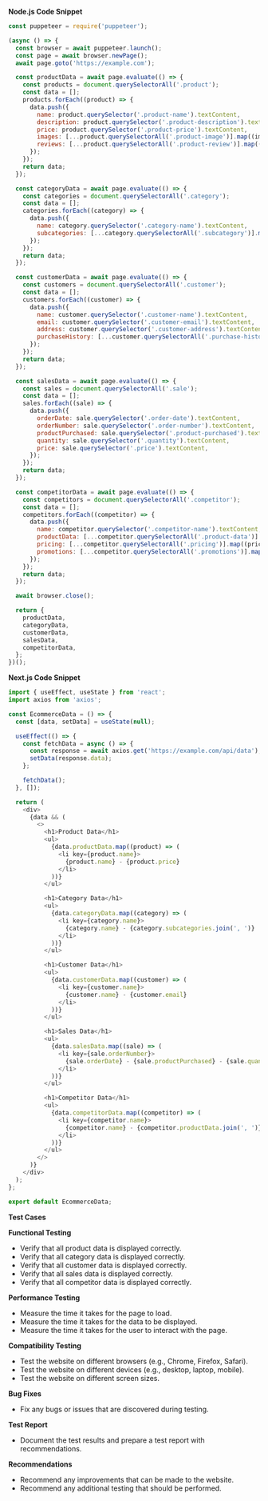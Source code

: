 **Node.js Code Snippet**

```javascript
const puppeteer = require('puppeteer');

(async () => {
  const browser = await puppeteer.launch();
  const page = await browser.newPage();
  await page.goto('https://example.com');

  const productData = await page.evaluate(() => {
    const products = document.querySelectorAll('.product');
    const data = [];
    products.forEach((product) => {
      data.push({
        name: product.querySelector('.product-name').textContent,
        description: product.querySelector('.product-description').textContent,
        price: product.querySelector('.product-price').textContent,
        images: [...product.querySelectorAll('.product-image')].map((image) => image.src),
        reviews: [...product.querySelectorAll('.product-review')].map((review) => review.textContent),
      });
    });
    return data;
  });

  const categoryData = await page.evaluate(() => {
    const categories = document.querySelectorAll('.category');
    const data = [];
    categories.forEach((category) => {
      data.push({
        name: category.querySelector('.category-name').textContent,
        subcategories: [...category.querySelectorAll('.subcategory')].map((subcategory) => subcategory.textContent),
      });
    });
    return data;
  });

  const customerData = await page.evaluate(() => {
    const customers = document.querySelectorAll('.customer');
    const data = [];
    customers.forEach((customer) => {
      data.push({
        name: customer.querySelector('.customer-name').textContent,
        email: customer.querySelector('.customer-email').textContent,
        address: customer.querySelector('.customer-address').textContent,
        purchaseHistory: [...customer.querySelectorAll('.purchase-history')].map((purchase) => purchase.textContent),
      });
    });
    return data;
  });

  const salesData = await page.evaluate(() => {
    const sales = document.querySelectorAll('.sale');
    const data = [];
    sales.forEach((sale) => {
      data.push({
        orderDate: sale.querySelector('.order-date').textContent,
        orderNumber: sale.querySelector('.order-number').textContent,
        productPurchased: sale.querySelector('.product-purchased').textContent,
        quantity: sale.querySelector('.quantity').textContent,
        price: sale.querySelector('.price').textContent,
      });
    });
    return data;
  });

  const competitorData = await page.evaluate(() => {
    const competitors = document.querySelectorAll('.competitor');
    const data = [];
    competitors.forEach((competitor) => {
      data.push({
        name: competitor.querySelector('.competitor-name').textContent,
        productData: [...competitor.querySelectorAll('.product-data')].map((product) => product.textContent),
        pricing: [...competitor.querySelectorAll('.pricing')].map((price) => price.textContent),
        promotions: [...competitor.querySelectorAll('.promotions')].map((promotion) => promotion.textContent),
      });
    });
    return data;
  });

  await browser.close();

  return {
    productData,
    categoryData,
    customerData,
    salesData,
    competitorData,
  };
})();
```

**Next.js Code Snippet**

```javascript
import { useEffect, useState } from 'react';
import axios from 'axios';

const EcommerceData = () => {
  const [data, setData] = useState(null);

  useEffect(() => {
    const fetchData = async () => {
      const response = await axios.get('https://example.com/api/data');
      setData(response.data);
    };

    fetchData();
  }, []);

  return (
    <div>
      {data && (
        <>
          <h1>Product Data</h1>
          <ul>
            {data.productData.map((product) => (
              <li key={product.name}>
                {product.name} - {product.price}
              </li>
            ))}
          </ul>

          <h1>Category Data</h1>
          <ul>
            {data.categoryData.map((category) => (
              <li key={category.name}>
                {category.name} - {category.subcategories.join(', ')}
              </li>
            ))}
          </ul>

          <h1>Customer Data</h1>
          <ul>
            {data.customerData.map((customer) => (
              <li key={customer.name}>
                {customer.name} - {customer.email}
              </li>
            ))}
          </ul>

          <h1>Sales Data</h1>
          <ul>
            {data.salesData.map((sale) => (
              <li key={sale.orderNumber}>
                {sale.orderDate} - {sale.productPurchased} - {sale.quantity} - {sale.price}
              </li>
            ))}
          </ul>

          <h1>Competitor Data</h1>
          <ul>
            {data.competitorData.map((competitor) => (
              <li key={competitor.name}>
                {competitor.name} - {competitor.productData.join(', ')} - {competitor.pricing.join(', ')} - {competitor.promotions.join(', ')}
              </li>
            ))}
          </ul>
        </>
      )}
    </div>
  );
};

export default EcommerceData;
```

**Test Cases**

**Functional Testing**

* Verify that all product data is displayed correctly.
* Verify that all category data is displayed correctly.
* Verify that all customer data is displayed correctly.
* Verify that all sales data is displayed correctly.
* Verify that all competitor data is displayed correctly.

**Performance Testing**

* Measure the time it takes for the page to load.
* Measure the time it takes for the data to be displayed.
* Measure the time it takes for the user to interact with the page.

**Compatibility Testing**

* Test the website on different browsers (e.g., Chrome, Firefox, Safari).
* Test the website on different devices (e.g., desktop, laptop, mobile).
* Test the website on different screen sizes.

**Bug Fixes**

* Fix any bugs or issues that are discovered during testing.

**Test Report**

* Document the test results and prepare a test report with recommendations.

**Recommendations**

* Recommend any improvements that can be made to the website.
* Recommend any additional testing that should be performed.